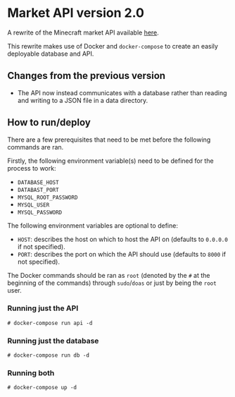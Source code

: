 # Market API version 2.0
A rewrite of the Minecraft market API available [here](https://github.com/MinesoftCC/market-api). 

This rewrite makes use of Docker and `docker-compose` to create an easily deployable database and API.

## Changes from the previous version
- The API now instead communicates with a database rather than reading and writing to a JSON file in a data directory.

## How to run/deploy
There are a few prerequisites that need to be met before the following commands are ran.

Firstly, the following environment variable(s) need to be defined for the process to work:
- `DATABASE_HOST`
- `DATABAST_PORT`
- `MYSQL_ROOT_PASSWORD`
- `MYSQL_USER`
- `MYSQL_PASSWORD`

The following environment variables are optional to define:

- `HOST`: describes the host on which to host the API on (defaults to `0.0.0.0` if not specified).
- `PORT`: describes the port on which the API should use (defaults to `8000` if not specified).

The Docker commands should be ran as `root` (denoted by the `#` at the beginning of the commands) through `sudo`/`doas` or just by being the `root` user.

### Running just the API
`# docker-compose run api -d`

### Running just the database
`# docker-compose run db -d`

### Running both
`# docker-compose up -d`
